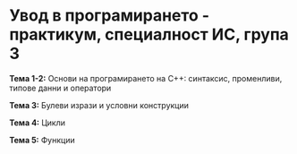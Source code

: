 # Увод в програмирането - практикум, специалност ИС, група 3

**Тема 1-2:** Основи на програмирането на C++: синтаксис, променливи, типове данни и оператори

**Тема 3:** Булеви изрази и условни конструкции

**Тема 4:** Цикли

**Тема 5:** Функции


